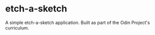 # etch-a-sketch
A simple etch-a-sketch application. Built as part of the Odin Project's curriculum.
